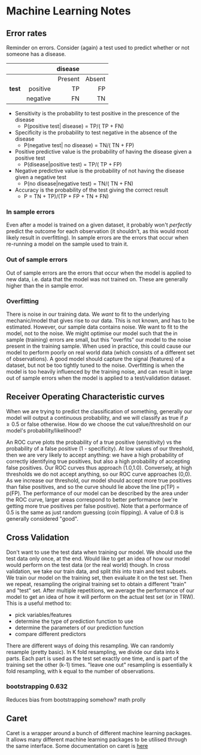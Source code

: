 # Machine Learning Notes

## Error rates

Reminder on errors. Consider (again) a test used to predict whether or not someone has a disease.


|  |  |disease| | 
|:------|----:|-----------:|-----------:|
|   |  |Present | Absent |
|**test** |positive | TP | FP |
| |negative | FN | TN |  

* Sensitivity is the probability to test positive in the prescence of the disease
    * P(positive test| disease) = TP/( TP + FN)
* Specificity is the probability to test negative in the absence of the disease
    * P(negative test| no disease) = TN/( TN + FP)
* Positive predictive value is the probability of having the disease given a positive test
    * P(disease|positive test) = TP/( TP + FP)
* Negative predictive value is the probability of not having the disease given a negative test
    * P(no disease|negative test) = TN/( TN + FN)
* Accuracy is the probability of the test giving the correct result
    * P = TN + TP)/(TP + FP + TN + FN)

### In sample errors

Even after a model is trained on a given dataset, it probably won't *perfectly* predict the outcome for each observation (it shouldn't, as this would most likely result in overfitting). In sample errors are the errors that occur when re-running a model on the sample used to train it. 

### Out of sample errors
Out of sample errors are the errors that occur when the model is applied to new data, i.e. data that the model was not trained on. These are generally higher than the in sample error. 

### Overfitting
There is noise in our training data. We *want* to fit to the underlying mechanic/model that gives rise to our data. This is not known, and has to be estimated. However, our sample data contains noise. We want to fit to the model, not to the noise. We might optimise our model such that the in sample (training)  errors are small, but this "overfits" our model to the noise present in the training sample. When used in practice, this could cause our model to perform poorly on real world data (which consists of a different set of observations). A good model should capture the signal (features) of a dataset, but not be too tightly tuned to the noise. Overfitting is when the model is too heavily influenced by the training noise, and can result in large out of sample errors when the model is applied to a test/validation dataset.

## Receiver Operating Characteristic curves

When we are trying to predict the classification of something, generally our model will output a continuous probability, and we will classify as true if $p \geq 0.5$ or false otherwise. How do we choose the cut value/threshold on our model's probability/likelihood?

An ROC curve plots the probability of a true positive (sensitivity) vs the probability of a false positive (1 - specificity). At low values of our threshold, then we are very likely to accept anything: we have a high probability of correctly identifying true positives, but also a high probability of accepting false positives. Our ROC curves thus approach (1.0,1.0). Conversely, at high thresholds we do not accept anything, so our ROC curve approaches (0,0). As we increase our threshold, our model should accept more true positives than false positives, and so the curve should lie above the line p(TP) = p(FP). The performance of our model can be described by the area under the ROC curve, larger areas correspond to better performance (we're getting more true positives per false positive). Note that a performance of 0.5 is the same as just random guessing (coin flipping). A value of 0.8 is generally considered "good".

## Cross Validation

Don't want to use the test data when training our model. We should use the test data only once, at the end. Would like to get an idea of how our model would perform on the test data (or the real world) though. In cross validation, we take our train data, and split *this* into train and test subsets. We train our model on the training set, then evaluate it on the test set. Then we repeat, resampling the original training set to obtain a different "train" and "test" set. After multiple repetitions, we average the performance of our model to get an idea of how it will perform on the actual test set (or in TRW). This is a useful method to:

  * pick variables/features
  * determine the type of prediction function to use
  * determine the parameters of our prediction function
  * compare different predictors

There are different ways of doing this resampling. We can randomly resample (pretty basic). In K fold resampling, we divide our data into k parts. Each part is used as the test set exactly one time, and is part of the training set the other (k-1) times. 
"leave one out" resampling is essentially k fold resampling, with k equal to the number of observations.
### bootstrapping 0.632
Reduces bias from bootstrapping somehow? math prolly


## Caret
Caret is a wrapper around a bunch of different machine learning packages. It allows many different machine learning packages to be utilised through the same interface. Some documentation on caret is [here](https://cran.r-project.org/web/packages/caret/vignettes/caret.pdf)

